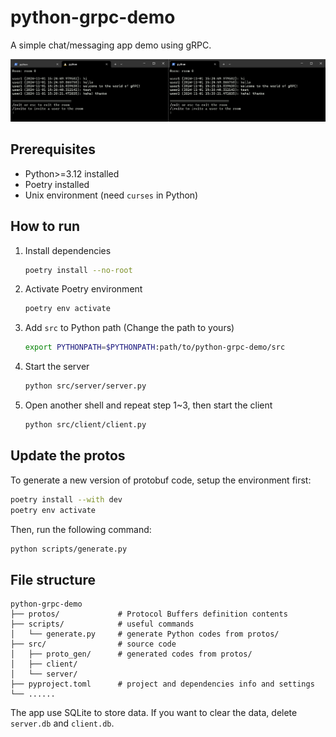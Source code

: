 # python-grpc-demo

A simple chat/messaging app demo using gRPC.

![demo screenshot](docs/images/image.png)

## Prerequisites

- Python>=3.12 installed
- Poetry installed
- Unix environment (need `curses` in Python)

## How to run

1. Install dependencies
    ```sh
    poetry install --no-root
    ```
2. Activate Poetry environment
    ```sh
    poetry env activate
    ```
3. Add `src` to Python path (Change the path to yours)
    ```sh
    export PYTHONPATH=$PYTHONPATH:path/to/python-grpc-demo/src
    ```
4. Start the server
    ```sh
    python src/server/server.py
    ```
5. Open another shell and repeat step 1~3, then start the client
    ```sh
    python src/client/client.py
    ```

## Update the protos

To generate a new version of protobuf code, setup the environment first:

```sh
poetry install --with dev
poetry env activate
```

Then, run the following command:

```sh
python scripts/generate.py
```

## File structure

```
python-grpc-demo
├── protos/             # Protocol Buffers definition contents
├── scripts/            # useful commands
│   └── generate.py     # generate Python codes from protos/
├── src/                # source code
│   ├── proto_gen/      # generated codes from protos/
│   ├── client/
│   └── server/
├── pyproject.toml      # project and dependencies info and settings
└── ......
```

The app use SQLite to store data. If you want to clear the data, delete `server.db` and `client.db`.
